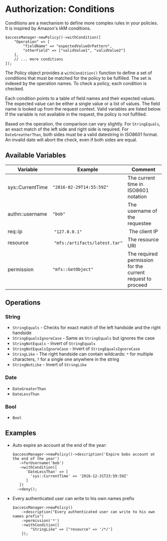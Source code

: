 # Authorization: Conditions

Conditions are a mechanism to define more complex rules in your policies. It is inspired by Amazon's IAM conditions.

```
$accessManager-newPolicy()->withCondition([
	"Operation" => [
		"fieldName" => "expectedValueOrPattern",
		"otherField" => ["validValue1", "validValue2"]
	],
	// ... more conditions
]);

```

The Policy object provides a `withCondition()` function to define a set of conditions that must be matched for the policy to be fulfilled. The set is indexed by the operation names. To check a policy, each condition is checked.

Each condition points to a table of field names and their expected values. The expected value can be either a single value or a list of values. The field name is looked up from the request context. Valid variables are listed below. If the variable is not available in the request, the policy is not fulfilled.

Based on the operation, the comparison can vary slightly. For `StringEquals`, an exact match of the left side and right side is required. For `DateGreatherThan`, both sides must be a valid datestring in ISO8601 format. An invalid date will abort the check, even if both sides are equal.

## Available Variables

Variable         | Example | Comment
---------------- | ------- | -----------------------------
sys::CurrentTime | `"2016-02-29T14:55:59Z"` | The current time in ISO8601 notation
authn::username  | `"bob"`                   | The username of the requestee
req::ip          | `"127.0.0.1"`             | The client IP
resource         | `"mfs:/artifacts/latest.tar"` | The resource URI
permission       | `"mfs::GetObject"`            | The required permission for the current request to proceed

## Operations

### String

* `StringEquals` - Checks for exact match of the left handside and the right handside
* `StringEqualsIgnoreCase` - Same as `StringEquals` but ignores the case
* `StringNotEquals` - Invert of `StringEquals`
* `StringNotEqualsIgnoreCase` - Invert of `StringEqualsIgnoreCase` 
* `StringLike` - The right handside can contain wildcards: `*` for multiple characters, `?` for a single one anywhere in the string
* `StringNotLike` - Invert of `StringLike`

### Date

* `DateGreaterThan`
* `DateLessThan`

### Bool

* `Bool` 

## Examples

* Auto expire an account at the end of the year:

    ```
    $accessManager->newPolicy()->description('Expire bobs account at the end of the year')
	   ->forUsername('bob')
	   ->withCondition([
		  'DateLessThan' => [
			'sys::CurrentTime' => '2016-12-31T23:59:59Z'
		  ]
	   ])
      ->deny();
    ```

* Every authenticated user can write to his own names prefix

	```
	$accessManager->newPolicy()
		->description("Every authenticated user can write to his own names prefix")
		->permission('*')
		->withCondition([
			"StringLike" => ["resource" => '/*/']
		]);
	```